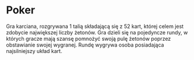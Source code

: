 # Poker

  Gra karciana, rozgrywana 1 talią składającą się z 52 kart, której celem jest zdobycie największej liczby żetonów. Gra dzieli się na pojedyncze rundy, w których gracze mają szansę pomnożyć swoją pulę żetonów poprzez obstawianie swojej wygranej. Rundę wygrywa osoba posiadająca najsilniejszy układ kart.